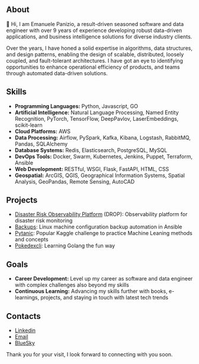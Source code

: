## About

👋 Hi, I am Emanuele Panizio, a result-driven seasoned software and data engineer with over 9 years of experience
developing robust data-driven applications, and business intelligence solutions for diverse industry clients.

Over the years, I have honed a solid expertise in algorithms, data structures, and design patterns,
enabling the design of scalable, distributed, loosely coupled, and fault-tolerant architectures.
I have got an eye to identifying opportunities to enhance operational efficiency of products, and
teams through automated data-driven solutions.

## Skills

- **Programming Languages:** Python, Javascript, GO
- **Artificial Intelligence:** Natural Language Processing, Named Entity Recognition, PyTorch, TensorFlow, DeepPavlov, LaserEmbeddings, scikit-learn
- **Cloud Platforms:** AWS
- **Data Processing:** Airflow, PySpark, Kafka, Kibana, Logstash, RabbitMQ, Pandas, SQLAlchemy
- **Database Systems:** Redis, Elasticsearch, PostgreSQL, MySQL
- **DevOps Tools:** Docker, Swarm, Kubernetes, Jenkins, Puppet, Terraform, Ansible
- **Web Development:** RESTful, WSGI, Flask, FastAPI, HTML, CSS
- **Geospatial:** ArcGIS, QGIS, Geographical Information Systems, Spatial Analysis, GeoPandas, Remote Sensing, AutoCAD

## Projects

- [Disaster Risk Observability Platform](https://github.com/panc86/drop) (DROP): Observability platform for disaster risk monitoring
- [Backups](https://github.com/panc86/backups): Linux machine configuration backup automation in Ansible
- [Pytanic](https://github.com/panc86/pytanic): Popular Kaggle challenge to practice Machine Leaning methods and concepts
- [Pokedexcli](https://github.com/panc86/pokedexcli): Learning Golang the fun way

## Goals

- **Career Development:** Level up my career as software and data engineer with complex challenges also beyond my skills
- **Continuous Learning:** Advancing my skills further with books, e-learnings, projects, and staying in touch with latest tech trends

## Contacts

- [Linkedin](http://linkedin.com/in/emanuelepanizio)
- [Email](mailto:locations.data.service@gmail.com)
- [BlueSky](https://bsky.app/profile/lucot.bsky.social)


Thank you for your visit, I look forward to connecting with you soon.
